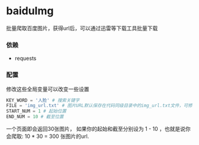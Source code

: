 # baiduImg
批量爬取百度图片，获得url后，可以通过迅雷等下载工具批量下载

### 依赖
- requests

### 配置
修改这些全局变量可以改变一些设置

```python
KEY_WORD = '人脸' # 搜索关键字
FILE = 'img_url.txt' # 图片URL默认保存在代码同级目录中的img_url.txt文件，可修改
START_NUM = 1 # 起始位置
END_NUM = 10 # 截至位置
```

一个页面即会返回30张图片， 如果你的起始和截至分别设为 1 - 10 ，也就是说你会爬取: 10 * 30 = 300 张图片的url.
